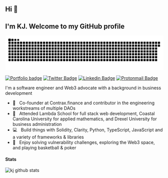 ## Hi 👋

## I'm KJ. Welcome to my GitHub profile

![Snake animation](https://github.com/badu/badu/blob/master/github-contribution-grid-snake.svg)

[![Portfolio badge](https://img.shields.io/badge/Portfolio-kjmagill.com-358af2.svg)](https://kjmagill.com) [![Twitter Badge](https://img.shields.io/badge/-@kjmagill-1ca0f1?style=flat-square&labelColor=1ca0f1&logo=twitter&logoColor=white&link=https://twitter.com/kjmagill)](https://twitter.com/kjmagill) [![Linkedin Badge](https://img.shields.io/badge/-kjmagill-blue?style=flat-square&logo=Linkedin&logoColor=white&link=https://www.linkedin.com/in/kjmagill/)](https://www.linkedin.com/in/kjmagill/) [![Protonmail Badge](https://img.shields.io/badge/-kjmagill@protonmail.com-494949?style=flat-square&logo=Protonmail&logoColor=white&link=mailto:kjmagill@protonmail.com)](mailto:kjmagill@protonmail.com)

I'm a software engineer and Web3 advocate with a background in business development

- 👔 &nbsp; Co-founder at Contrax.finance and contributor in the engineering workstreams of multiple DAOs
- 🏫 &nbsp; Attended Lambda School for full stack web development, Coastal Carolina University for applied mathematics, and Drexel University for business administration
- 💻 &nbsp; Build things with Solidity, Clarity, Python, TypeScript, JavaScript and a variety of frameworks &amp; libraries
- 🏀 &nbsp; Enjoy solving vulnerability challenges, exploring the Web3 space, and playing basketball &amp; poker

#### Stats

![kj github stats](https://github-readme-stats.vercel.app/api?username=kjmagill)
